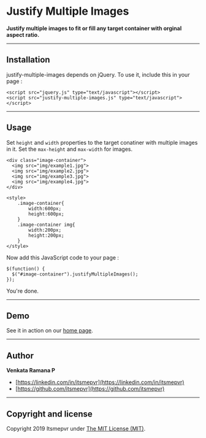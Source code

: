Justify Multiple Images
=======================

**Justify multiple images to fit or fill any target container with orginal aspect ratio.**

------

## Installation

justify-multiple-images depends on jQuery. To use it, include this in your page :

    <script src="jquery.js" type="text/javascript"></script>
    <script src="justify-multiple-images.js" type="text/javascript"></script>

------

## Usage

Set `height` and `width` properties to the target conatiner with multiple images in it. Set the `max-height` and `max-width` for images. 

    <div class="image-container">
      <img src="img/example1.jpg">
      <img src="img/example2.jpg">
      <img src="img/example3.jpg">
      <img src="img/example4.jpg">
    </div>
    
    <style>
        .image-container{
            width:600px;
            height:600px;
        }
        .image-container img{
            width:200px;
            height:200px;
        }
    </style>

Now add this JavaScript code to your page :

    $(function() {
      $("#image-container").justifyMultipleImages();
    });

You're done.

------

## Demo

See it in action on our [home page](https://itsmepvr.github.io/projects/justify-multiple-images/).

------

## Author

**Venkata Ramana P**

+ [https://linkedin.com/in/itsmepvr](https://linkedin.com/in/itsmepvr)
+ [https://github.com/itsmepvr](https://github.com/itsmepvr)


------

## Copyright and license

Copyright 2019 Itsmepvr under [The MIT License (MIT)](LICENSE).
